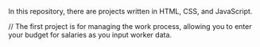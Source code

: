In this repository, there are projects written in HTML, CSS, and JavaScript.

// The first project is for managing the work process, allowing you to enter your budget for salaries as you input worker data.
